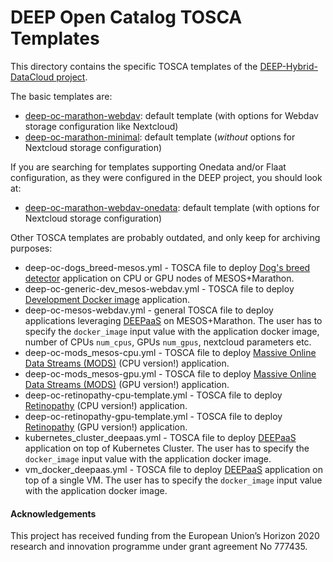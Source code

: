 # DEEP Open Catalog TOSCA Templates

This directory contains the specific TOSCA templates of the [DEEP-Hybrid-DataCloud project](https://deep-hybrid-datacloud.eu/).

The basic templates are:

* [deep-oc-marathon-webdav](./deep-oc-marathon-webdav.yml): default template (with options for Webdav storage configuration like Nextcloud)
* [deep-oc-marathon-minimal](./deep-oc-marathon-minimal.yml): default template (_without_ options for Nextcloud storage configuration)

If you are searching for templates supporting Onedata and/or Flaat configuration,
as they were configured in the DEEP project, you should look at:

* [deep-oc-marathon-webdav-onedata](./deep-oc-marathon-webdav-onedata.yml): default template (with options for Nextcloud storage configuration)

Other TOSCA templates are probably outdated, and only keep for archiving purposes:

 *  deep-oc-dogs_breed-mesos.yml   - TOSCA file to deploy [Dog's breed detector](https://github.com/deephdc/dogs_breed_det) application on CPU or GPU nodes of MESOS+Marathon.
 *  deep-oc-generic-dev_mesos-webdav.yml - TOSCA file to deploy [Development Docker image](https://github.com/deephdc/DEEP-OC-generic-dev) application.
 *  deep-oc-mesos-webdav.yml - general TOSCA file to deploy applications leveraging [DEEPaaS](https://github.com/indigo-dc/DEEPaaS) on MESOS+Marathon. The user has to specify the `docker_image` input value with the application docker image, number of CPUs `num_cpus`, GPUs `num_gpus`, nextcloud parameters etc.
 *  deep-oc-mods_mesos-cpu.yml - TOSCA file to deploy [Massive Online Data Streams (MODS)](https://github.com/deephdc/mods) (CPU version!) application.
 *  deep-oc-mods_mesos-gpu.yml - TOSCA file to deploy [Massive Online Data Streams (MODS)](https://github.com/deephdc/mods) (GPU version!) application.
 *  deep-oc-retinopathy-cpu-template.yml - TOSCA file to deploy [Retinopathy](https://github.com/deephdc/retinopathy_test) (CPU version!) application.
 *  deep-oc-retinopathy-gpu-template.yml - TOSCA file to deploy [Retinopathy](https://github.com/deephdc/retinopathy_test) (GPU version!) application.
 *  kubernetes_cluster_deepaas.yml - TOSCA file to deploy [DEEPaaS](https://github.com/indigo-dc/DEEPaaS)
    application on top of Kubernetes Cluster. The user has to specify the `docker_image` input value with the application docker image.
 *  vm_docker_deepaas.yml - TOSCA file to deploy [DEEPaaS](https://github.com/indigo-dc/DEEPaaS)
    application on top of a single VM. The user has to specify the `docker_image` input value with the application docker image.


#### Acknowledgements

This project has received funding from the European Union’s Horizon 2020
research and innovation programme under grant agreement No 777435.
